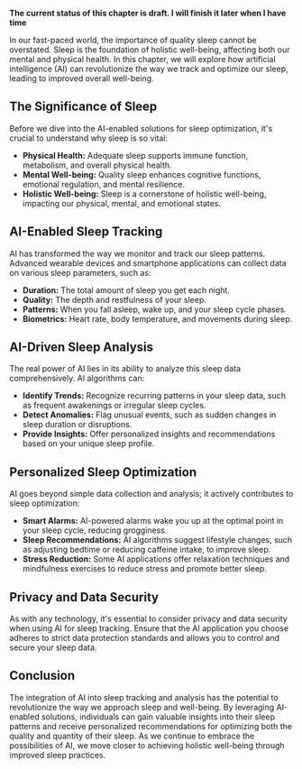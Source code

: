 **The current status of this chapter is draft. I will finish it later when I have time**

In our fast-paced world, the importance of quality sleep cannot be overstated. Sleep is the foundation of holistic well-being, affecting both our mental and physical health. In this chapter, we will explore how artificial intelligence (AI) can revolutionize the way we track and optimize our sleep, leading to improved overall well-being.

The Significance of Sleep
-------------------------

Before we dive into the AI-enabled solutions for sleep optimization, it's crucial to understand why sleep is so vital:

* **Physical Health:** Adequate sleep supports immune function, metabolism, and overall physical health.
* **Mental Well-being:** Quality sleep enhances cognitive functions, emotional regulation, and mental resilience.
* **Holistic Well-being:** Sleep is a cornerstone of holistic well-being, impacting our physical, mental, and emotional states.

AI-Enabled Sleep Tracking
-------------------------

AI has transformed the way we monitor and track our sleep patterns. Advanced wearable devices and smartphone applications can collect data on various sleep parameters, such as:

* **Duration:** The total amount of sleep you get each night.
* **Quality:** The depth and restfulness of your sleep.
* **Patterns:** When you fall asleep, wake up, and your sleep cycle phases.
* **Biometrics:** Heart rate, body temperature, and movements during sleep.

AI-Driven Sleep Analysis
------------------------

The real power of AI lies in its ability to analyze this sleep data comprehensively. AI algorithms can:

* **Identify Trends:** Recognize recurring patterns in your sleep data, such as frequent awakenings or irregular sleep cycles.
* **Detect Anomalies:** Flag unusual events, such as sudden changes in sleep duration or disruptions.
* **Provide Insights:** Offer personalized insights and recommendations based on your unique sleep profile.

Personalized Sleep Optimization
-------------------------------

AI goes beyond simple data collection and analysis; it actively contributes to sleep optimization:

* **Smart Alarms:** AI-powered alarms wake you up at the optimal point in your sleep cycle, reducing grogginess.
* **Sleep Recommendations:** AI algorithms suggest lifestyle changes, such as adjusting bedtime or reducing caffeine intake, to improve sleep.
* **Stress Reduction:** Some AI applications offer relaxation techniques and mindfulness exercises to reduce stress and promote better sleep.

Privacy and Data Security
-------------------------

As with any technology, it's essential to consider privacy and data security when using AI for sleep tracking. Ensure that the AI application you choose adheres to strict data protection standards and allows you to control and secure your sleep data.

Conclusion
----------

The integration of AI into sleep tracking and analysis has the potential to revolutionize the way we approach sleep and well-being. By leveraging AI-enabled solutions, individuals can gain valuable insights into their sleep patterns and receive personalized recommendations for optimizing both the quality and quantity of their sleep. As we continue to embrace the possibilities of AI, we move closer to achieving holistic well-being through improved sleep practices.
